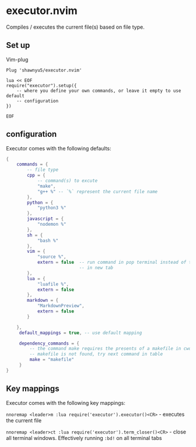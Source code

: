 # executor.nvim

Compiles / executes the current file(s) based on file type.

## Set up

Vim-plug

```vim
Plug 'shawnyu5/executor.nvim'

lua << EOF
require("executor").setup({
    -- where you define your own commands, or leave it empty to use default
    -- configuration
})

EOF
```

## configuration

Executor comes with the following defaults:

```lua
{
    commands = {
        -- file type
        cpp = {
            -- command(s) to excute
            "make",
            "g++ %" -- `%` represent the current file name
        },
        python = {
            "python3 %"
        },
        javascript = {
            "nodemon %"
        },
        sh = {
            "bash %"
        },
        vim = {
            "source %",
            extern = false  -- run command in pop terminal instead of terminal
                            -- in new tab
        },
        lua = {
            "luafile %",
            extern = false
        },
        markdown = {
            "MarkdownPreview",
            extern = false
        }

    },
     default_mappings = true, -- use default mapping

     dependency_commands = {
         -- the command make requires the presents of a makefile in cwd, if
         -- makefile is not found, try next command in table
         make = "makefile"
     }
}
```

## Key mappings

Executor comes with the following key mappings:

`nnoremap <leader>m :lua require('executor').executor()<CR>` - executes the
current file

`nnoremap <leader>ct :lua require('executor').term_closer()<CR>` - close all
terminal windows. Effectively running `:bd!` on all terminal tabs
